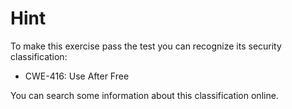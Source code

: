 # Hint

To make this exercise pass the test you can recognize its security classification:

- CWE-416:  Use After Free

You can search some information about this classification online.

